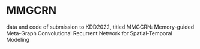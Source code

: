 # MMGCRN
data and code of submission to KDD2022, 
titled MMGCRN: Memory-guided Meta-Graph Convolutional Recurrent Network for Spatial-Temporal Modeling
